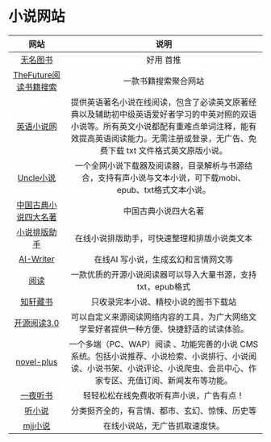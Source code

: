 # 小说网站

|网站|说明|
|:---:|:---:|
|[无名图书](https://www.book123.info/)|好用 首推|
|[TheFuture阅读书籍搜索](https://bks.thefuture.top/)|一款书籍搜索聚合网站|
|[英语小说网](http://novel.tingroom.com/)|提供英语著名小说在线阅读，包含了必读英文原著经典以及辅助初中级英语爱好者学习的中英对照的双语小说等。所有英文小说都配有重难点单词注释，能有效提高英语阅读能力。无需注册或登录，无广告、免费下载 txt 文件格式英文原版小说。|
|[Uncle小说](https://uncle-novel.github.io/uncle-novel-official-site/)|一个全网小说下载器及阅读器，目录解析与书源结合，支持有声小说与文本小说，可下载mobi、epub、txt格式文本小说。|
|[中国古典小说四大名著](https://sdmz.net/)|中国古典小说四大名著|
|[小说排版助手](https://vvsolo.github.io/)|在线小说排版助手，可快速整理和排版小说类文本|
|[AI-Writer](https://blinkdl.github.io/AI-Writer/)|在线AI 写小说，生成玄幻和言情网文等|
|[阅读](https://github.com/gedoor/legado/releases)|一款优质的开源小说阅读器可以导入大量书源，支持txt，epub格式|
|[知轩藏书](http://zxcs.me/)|只收录完本小说、精校小说的图书下载站|
|[开源阅读3.0](https://gedoor.github.io/)|可以自定义来源阅读网络内容的工具，为广大网络文学爱好者提供一种方便、快捷舒适的试读体验。|
|[novel-plus](https://novel.xxyopen.com/)|一个多端（PC、WAP）阅读 、功能完善的小说 CMS 系统。包括小说推荐、小说检索、小说排行、小说阅读、小说书架、小说评论、小说爬虫、会员中心、作家专区、充值订阅、新闻发布等功能。|
|[一夜听书](https://www.yiyeting.com/)|轻轻松松在线免费收听有声小说，广告有点！|
|[听小说](https://tingxiaoshuo.top/#/home)|分类挺齐全的，有言情、都市、玄幻、惊悚、历史等|
|[mjj小说](https://mjjxs.com/)|在线小说站，无广告抓取速度快。|
